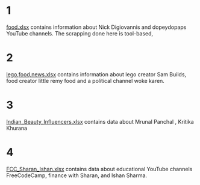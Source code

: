 # 1
[food.xlsx](url) contains information about Nick Digiovannis and dopeydopaps YouTube channels. The scrapping done here is tool-based,
# 2
[lego,food,news.xlsx](url) contains information about lego creator Sam Builds, food creator little remy food and a political channel woke karen.
# 3
[Indian_Beauty_Influencers.xlsx](url) contains data about Mrunal Panchal , Kritika Khurana 
# 4
[FCC_Sharan_Ishan.xlsx](url) contains data about educational YouTube channels FreeCodeCamp, finance with Sharan, and Ishan Sharma.
